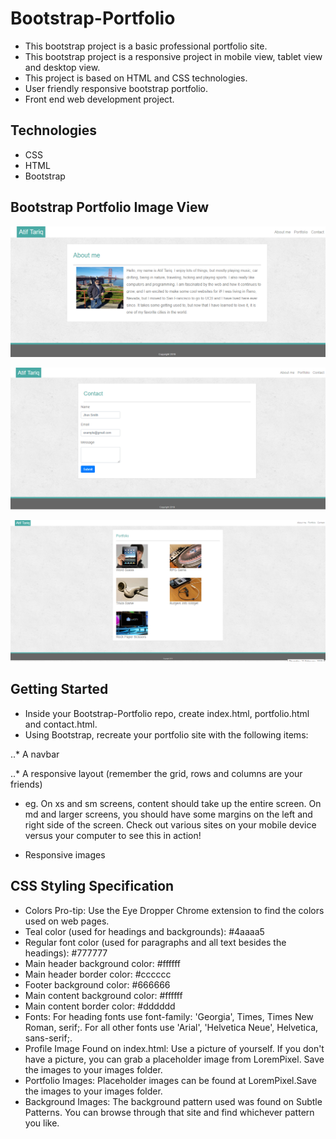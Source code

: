 # Bootstrap-Portfolio

   * This bootstrap project is a basic professional portfolio site.
   * This bootstrap project is a responsive project in mobile view, tablet view and desktop view.
   * This project is based on HTML and CSS technologies.
   * User friendly responsive bootstrap portfolio.
   * Front end web development project. 

## Technologies
* CSS 
* HTML
* Bootstrap

## Bootstrap Portfolio Image View

![alt text](https://github.com/atiftariq786/Bootstrap-Portfolio/blob/master/images/Bootstrap%20About-me.png?raw=true "Bootstrap Portfolio_About me")

![alt text](https://github.com/atiftariq786/Bootstrap-Portfolio/blob/master/images/Bootstrap%20contact.png?raw=true "Bootstrap Portfolio_Contact")

![alt text](https://github.com/atiftariq786/Bootstrap-Portfolio/blob/master/images/Bootstrap%20portfolio.png?raw=true "Bootstrap Portfolio_Portfolio")

## Getting Started

* Inside your Bootstrap-Portfolio repo, create index.html, portfolio.html and contact.html.
* Using Bootstrap, recreate your portfolio site with the following items:

..* A navbar

..* A responsive layout (remember the grid, rows and columns are your friends)

*  eg. On xs and sm screens, content should take up the entire screen. On md and larger screens, you    should have some margins on the left and right side of the screen. Check out various sites on        your mobile device versus your computer to see this in action!

* Responsive images


## CSS Styling Specification

* Colors Pro-tip: Use the Eye Dropper Chrome extension to find the colors used on web pages.
* Teal color (used for headings and backgrounds): #4aaaa5
* Regular font color (used for paragraphs and all text besides the headings): #777777
* Main header background color: #ffffff
* Main header border color: #cccccc
* Footer background color: #666666
* Main content background color: #ffffff
* Main content border color: #dddddd
* Fonts: For heading fonts use font-family: 'Georgia', Times, Times New Roman, serif;.
  For all other fonts use 'Arial', 'Helvetica Neue', Helvetica, sans-serif;.
* Profile Image Found on index.html: Use a picture of yourself. If you don't have a picture, you can       grab a placeholder image from LoremPixel. Save the images to your images folder.
* Portfolio Images: Placeholder images can be found at LoremPixel.Save the images to your images folder.
* Background Images: The background pattern used was found on Subtle Patterns. You can browse through      that site and find whichever pattern you like.







